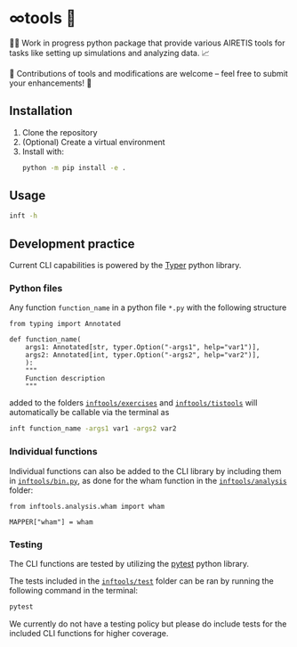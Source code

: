 # &infin;tools 🧰
👷‍♂️ Work in progress python package that provide various AIRETIS tools for tasks like setting up simulations and analyzing data. 📈

🤝 Contributions of tools and modifications are welcome – feel free to submit your enhancements! 🚀
## Installation 

1. Clone the repository
2. (Optional) Create a virtual environment
3. Install with:
   ```bash
   python -m pip install -e .
   ```
## Usage
```bash
inft -h
```

## Development practice

Current CLI capabilities is powered by the [Typer](https://typer.tiangolo.com/) python library.

### Python files

Any function `function_name` in a python file `*.py` with the following structure

```python3
from typing import Annotated

def function_name(
    args1: Annotated[str, typer.Option("-args1", help="var1")],
    args2: Annotated[int, typer.Option("-args2", help="var2")],
    ):
    """
    Function description
    """
```

added to the folders [`inftools/exercises`](inftools/exercises) and [`inftools/tistools`](inftools/tistools) will automatically be callable via the terminal as

```bash
inft function_name -args1 var1 -args2 var2
```

### Individual functions

Individual functions can also be added to the CLI library by including them in [`inftools/bin.py`](inftools/bin.py), as done for the wham function in the [`inftools/analysis`](inftools/analysis) folder:

```python3
from inftools.analysis.wham import wham

MAPPER["wham"] = wham
```

### Testing

The CLI functions are tested by utilizing the [pytest](https://docs.pytest.org/en/stable/) python library.

The tests included in the [`inftools/test`](inftools/) folder can be ran by running the following command in the terminal:

```bash
pytest
```

We currently do not have a testing policy but please do include tests for the included CLI functions for higher coverage.
